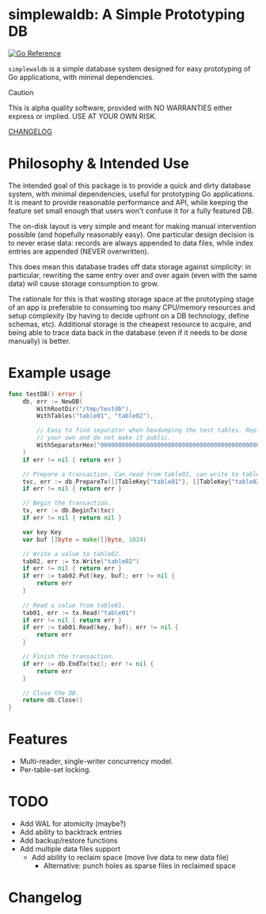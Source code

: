 # simplewaldb: A Simple Prototyping DB

[![Go Reference](https://pkg.go.dev/badge/matheusd.com/simplewaldb.svg)](https://pkg.go.dev/matheusd.com/simplewaldb)

`simplewaldb` is a simple database system designed for easy prototyping of Go
applications, with minimal dependencies.

> [!CAUTION]
> This is alpha quality software, provided with NO WARRANTIES either express or
> implied. USE AT YOUR OWN RISK.

[CHANGELOG](CHANGELOG.md)

# Philosophy & Intended Use

The intended goal of this package is to provide a quick and dirty database
system, with minimal dependencies, useful for prototyping Go applications. It is
meant to provide reasonable performance and API, while keeping the feature set
small enough that users won't confuse it for a fully featured DB.

The on-disk layout is very simple and meant for making manual intervention
possible (and hopefully reasonably easy). One particular design decision is to
never erase data: records are always appended to data files, while index entries
are appended (NEVER overwritten).

This does mean this database trades off data storage against simplicity: in
particular, rewriting the same entry over and over again (even with the same
data) will cause storage consumption to grow.

The rationale for this is that wasting storage space at the prototyping stage of
an app is preferable to consuming too many CPU/memory resources and setup
complexity (by having to decide upfront on a DB technology, define schemas,
etc). Additional storage is the cheapest resource to acquire, and being able to
trace data back in the database (even if it needs to be done manually) is
better.

# Example usage

```go
func testDB() error {
    db, err := NewDB(
        WithRootDir("/tmp/testdb"),
        WithTables("table01", "table02"),

        // Easy to find separator when hexdumping the test tables. Replace with
        // your own and do not make it public.
        WithSeparatorHex("00000000000000000000000000000000000000000000000000000000000000"),
    )
    if err != nil { return err }

    // Prepare a transaction. Can read from table01, can write to table02.
    txc, err := db.PrepareTx([]TableKey{"table01"}, []TableKey{"table02"})
    if err != nil { return err }

    // Begin the transaction.
    tx, err := db.BeginTx(txc)
    if err != nil { return nil }

    var key Key
    var buf []byte = make([]byte, 1024)

    // Write a value to table02.
    tab02, err := tx.Write("table02")
    if err != nil { return err }
    if err := tab02.Put(key, buf); err != nil {
        return err 
    }
    
    // Read a value from table01.
    tab01, err := tx.Read("table01")
    if err != nil { return err }
    if err := tab01.Read(key, buf); err != nil {
        return err 
    }

    // Finish the transaction.
    if err := db.EndTx(txc); err != nil {
        return err
    }

    // Close the DB.
    return db.Close()
}

```

# Features

- Multi-reader, single-writer concurrency model.
- Per-table-set locking.

# TODO

- Add WAL for atomicity (maybe?)
- Add ability to backtrack entries
- Add backup/restore functions
- Add multiple data files support
  - Add ability to reclaim space (move live data to new data file)
    - Alternative: punch holes as sparse files in reclaimed space


# Changelog

